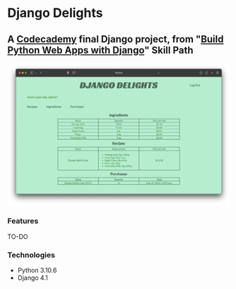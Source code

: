 # Django Delights
## A [Codecademy](https://www.codecademy.com/) final Django project, from "[Build Python Web Apps with Django](https://www.codecademy.com/learn/paths/build-python-web-apps-with-django)" Skill Path

![A homepage image](images/homepage.png)

### Features
TO-DO

### Technologies
- Python 3.10.6
- Django 4.1
